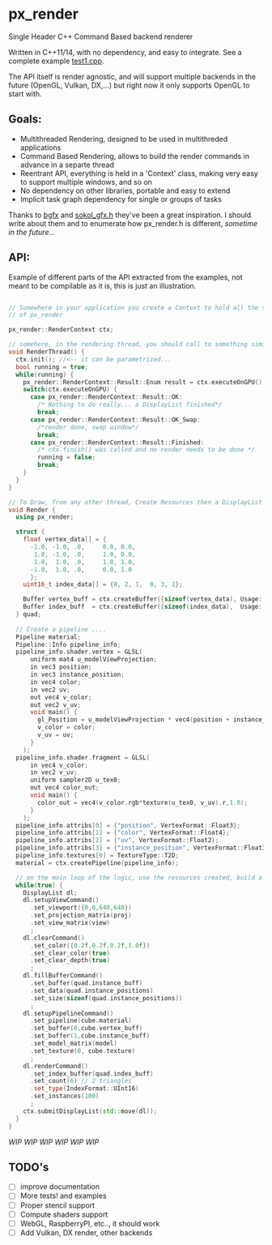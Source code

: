 # px_render
Single Header C++ Command Based backend renderer 

Written in C++11/14, with no dependency, and easy to integrate. See a complete example
[test1.cpp](https://github.com/pplux/px/blob/master/examples/px_render_test1.cpp).

The API itself is render agnostic, and will support multiple backends in the future (OpenGL, Vulkan, DX,...) but right now it only supports OpenGL to start with.

## Goals:
* Multithreaded Rendering, designed to be used in multithreded applications
* Command Based Rendering, allows to build the render commands in advance in a separte thread
* Reentrant API, everything is held in a 'Context' class, making very easy to support multiple windows, and so on 
* No dependency on other libraries, portable and easy to extend
* Implicit task graph dependency for single or groups of tasks

Thanks to [bgfx](https://github.com/bkaradzic/bgfx) and [sokol_gfx.h](https://github.com/floooh/sokol/blob/master/sokol_gfx.h) they've been a great inspiration. I should write about them and to enumerate how px_render.h is different, *sometime in the future...*

## API:

Example of different parts of the API extracted from the examples, not meant to be compilable as it is, this is just an illustration.

```cpp

// Somewhere in your application you create a Context to hold all the state of an instance
// of px_render

px_render::RenderContext ctx;

// somehere, in the rendering thread, you should call to something similar to 
void RenderThread() {
  ctx.init(); //<-- it can be parametrized...
  bool running = true;
  while(running) {
    px_render::RenderContext::Result::Enum result = ctx.executeOnGPU();
    switch(ctx.executeOnGPU) {
      case px_render::RenderContext::Result::OK:
        /* Nothing to do really... a DisplayList finished*/
        break;
      case px_render::RenderContext::Result::OK_Swap:
        /*render done, swap window*/
        break;
      case px_render::RenderContext::Result::Finished:
        /* ctx.finish() was called and no render needs to be done */
        running = false;
        break;
    }
  }
}

// To Draw, from any other thread, Create Resources then a DisplayList and submit it
void Render {
  using px_render;

  struct {
    float vertex_data[] = {
      -1.0, -1.0, .0,     0.0, 0.0, 
       1.0, -1.0, .0,     1.0, 0.0,
       1.0,  1.0, .0,     1.0, 1.0,
      -1.0,  1.0, .0,     0.0, 1.0
      };
    uint16_t index_data[] = {0, 2, 1,  0, 3, 2};

    Buffer vertex_buff = ctx.createBuffer({sizeof(vertex_data), Usage::Static});
    Buffer index_buff  = ctx.createBuffer({sizeof(index_data),  Usage::Static});
  } quad;
  
  // Create a pipeline ....
  Pipeline material;
  Pipeline::Info pipeline_info;
  pipeline_info.shader.vertex = GLSL(
      uniform mat4 u_modelViewProjection;
      in vec3 position;
      in vec3 instance_position;
      in vec4 color;
      in vec2 uv;
      out vec4 v_color;
      out vec2 v_uv;
      void main() {
        gl_Position = u_modelViewProjection * vec4(position + instance_position,1.0);
        v_color = color;
        v_uv = uv;
      }
    );
  pipeline_info.shader.fragment = GLSL(
      in vec4 v_color;
      in vec2 v_uv;
      uniform sampler2D u_tex0;
      out vec4 color_out;
      void main() {
        color_out = vec4(v_color.rgb*texture(u_tex0, v_uv).r,1.0);
      }
    );
  pipeline_info.attribs[0] = {"position", VertexFormat::Float3};
  pipeline_info.attribs[1] = {"color", VertexFormat::Float4};
  pipeline_info.attribs[2] = {"uv", VertexFormat::Float2};
  pipeline_info.attribs[3] = {"instance_position", VertexFormat::Float3, 1, VertexStep::PerInstance};
  pipeline_info.textures[0] = TextureType::T2D;
  material = ctx.createPipeline(pipeline_info);  

  // on the main loop of the logic, use the resources created, build a display list and submit it
  while(true) {
    DisplayList dl;
    dl.setupViewCommand()
      .set_viewport({0,0,640,640})
      .set_projection_matrix(proj)
      .set_view_matrix(view)
      ;
    dl.clearCommand()
      .set_color({0.2f,0.2f,0.2f,1.0f})
      .set_clear_color(true)
      .set_clear_depth(true)
      ;
    dl.fillBufferCommand()
      .set_buffer(quad.instance_buff)
      .set_data(quad.instance_positions)
      .set_size(sizeof(quad.instance_positions))
      ;
    dl.setupPipelineCommand()
      .set_pipeline(cube.material)
      .set_buffer(0,cube.vertex_buff)
      .set_buffer(1,cube.instance_buff)
      .set_model_matrix(model)
      .set_texture(0, cube.texture)
      ;
    dl.renderCommand()
      .set_index_buffer(quad.index_buff)
      .set_count(6) // 2 triangles
      .set_type(IndexFormat::UInt16)
      .set_instances(100)
      ;
    ctx.submitDisplayList(std::move(dl));
  }
}
```

*WIP* *WIP* *WIP* *WIP* *WIP* *WIP*


## TODO's
* [  ] improve documentation
* [  ] More tests! and examples
* [  ] Proper stencil support
* [  ] Compute shaders support
* [  ] WebGL, RaspberryPI, etc.., it should work
* [  ] Add Vulkan, DX render, other backends 
